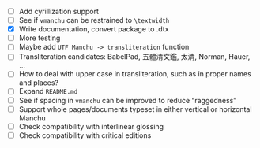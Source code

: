 - [ ] Add cyrillization support
- [ ] See if `vmanchu` can be restrained to `\textwidth`
- [x] Write documentation, convert package to .dtx
- [ ] More testing
- [ ] Maybe add `UTF Manchu -> transliteration` function
- [ ] Transliteration candidates: BabelPad, 五體清文鑑, 太清, Norman, Hauer, …
- [ ] How to deal with upper case in transliteration, such as in proper names and places?
- [ ] Expand `README.md`
- [ ] See if spacing in `vmanchu` can be improved to reduce “raggedness”
- [ ] Support whole pages/documents typeset in either vertical or horizontal Manchu
- [ ] Check compatibility with interlinear glossing
- [ ] Check compatibility with critical editions